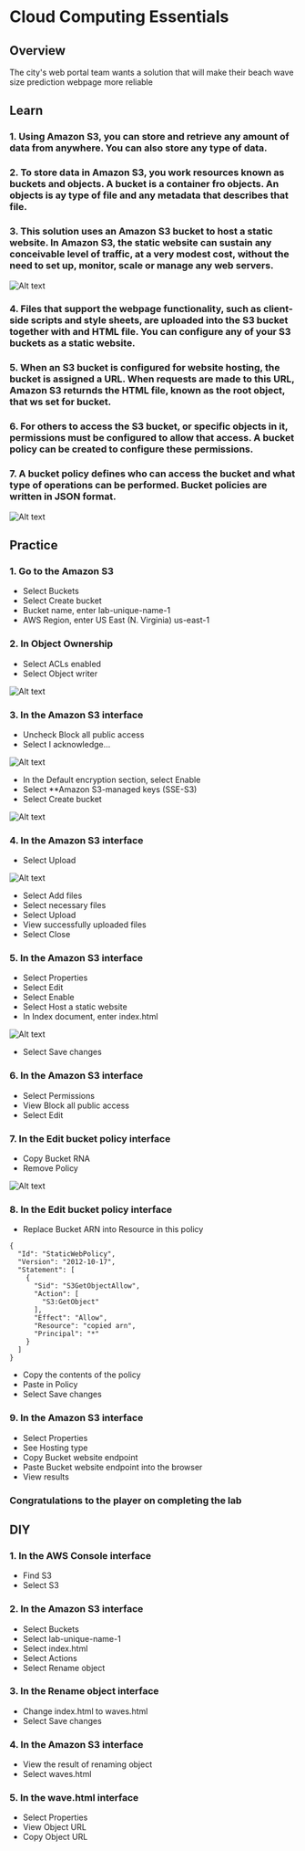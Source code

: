 # Cloud Computing Essentials

## **Overview**

The city's web portal team wants a solution that will make their beach wave size prediction webpage more reliable

## **Learn**

### 1. Using Amazon S3, you can store and retrieve any amount of data from anywhere. You can also store any type of data.

### 2. To store data in Amazon S3, you work resources known as buckets and objects. A bucket is a container fro objects. An objects is ay type of file and any metadata that describes that file.

### 3. This solution uses an Amazon S3 bucket to host a static website. In Amazon S3, the static website can sustain any conceivable level of traffic, at a very modest cost, without the need to set up, monitor, scale or manage any web servers.

![Alt text](./assets/image.png)

### 4. Files that support the webpage functionality, such as client-side scripts and style sheets, are uploaded into the S3 bucket together with and HTML file. You can configure any of your S3 buckets as a static website.

### 5. When an S3 bucket is configured for website hosting, the bucket is assigned a URL. When requests are made to this URL, Amazon S3 returnds the HTML file, known as the root object, that ws set for bucket.

### 6. For others to access the S3 bucket, or specific objects in it, permissions must be configured to allow that access. A bucket policy can be created to configure these permissions.

### 7. A bucket policy defines who can access the bucket and what type of operations can be performed. Bucket policies are written in JSON format.

![Alt text](./assets/image-1.png)

## **Practice**

### 1. Go to the Amazon S3

- Select Buckets
- Select Create bucket
- Bucket name, enter lab-unique-name-1
- AWS Region, enter US East (N. Virginia) us-east-1

### 2. In Object Ownership

- Select ACLs enabled
- Select Object writer

![Alt text](./assets/image-2.png)

### 3. In the Amazon S3 interface

- Uncheck Block all public access
- Select I acknowledge…

![Alt text](./assets/image-3.png)

- In the Default encryption section, select Enable
- Select \*\*Amazon S3-managed keys (SSE-S3)
- Select Create bucket

![Alt text](./assets/image-4.png)

### 4. In the Amazon S3 interface

- Select Upload

![Alt text](./assets/image-5.png)

- Select Add files
- Select necessary files
- Select Upload
- View successfully uploaded files
- Select Close

### 5. In the Amazon S3 interface

- Select Properties
- Select Edit
- Select Enable
- Select Host a static website
- In Index document, enter index.html

![Alt text](./assets/image-6.png)

- Select Save changes

### 6. In the Amazon S3 interface

- Select Permissions
- View Block all public access
- Select Edit

### 7. In the Edit bucket policy interface

- Copy Bucket RNA
- Remove Policy

![Alt text](./assets/image-7.png)

### 8. In the Edit bucket policy interface

- Replace Bucket ARN into Resource in this policy

```
{
  "Id": "StaticWebPolicy",
  "Version": "2012-10-17",
  "Statement": [
    {
      "Sid": "S3GetObjectAllow",
      "Action": [
        "S3:GetObject"
      ],
      "Effect": "Allow",
      "Resource": "copied arn",
      "Principal": "*"
    }
  ]
}
```

- Copy the contents of the policy
- Paste in Policy
- Select Save changes

### 9. ​​In the Amazon S3 interface

- Select Properties
- See Hosting type
- Copy Bucket website endpoint
- Paste Bucket website endpoint into the browser
- View results

### Congratulations to the player on completing the lab

## **DIY**

### 1. In the AWS Console interface

- Find S3
- Select S3

### 2. In the Amazon S3 interface

- Select Buckets
- Select lab-unique-name-1
- Select index.html
- Select Actions
- Select Rename object

### 3. In the Rename object interface

- Change index.html to waves.html
- Select Save changes

### 4. In the Amazon S3 interface

- View the result of renaming object
- Select waves.html

### 5. In the wave.html interface

- Select Properties
- View Object URL
- Copy Object URL
